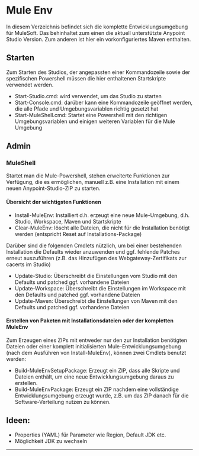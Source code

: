 # Mule Env

In diesem Verzeichnis befindet sich die komplette Entwicklungsumgebung für MuleSoft.
Das behinhaltet zum einen die aktuell unterstützte Anypoint Studio Version. Zum anderen ist hier ein vorkonfiguriertes Maven enthalten.

## Starten
Zum Starten des Studios, der angepassten einer Kommandozeile sowie der spezifischen Powershell müssen die hier enthaltenen Startskripte verwendet werden.
- Start-Studio.cmd: wird verwendet, um das Studio zu starten
- Start-Console.cmd: darüber kann eine Kommandozeile geöffnet werden, die alle Pfade und Umgebungsvariablen richtig gesetzt hat
- Start-MuleShell.cmd: Startet eine Powershell mit den richtigen Umgebungsvariablen und einigen weiteren Variablen für die Mule Umgebung

## Admin

### MuleShell
Startet man die Mule-Powershell, stehen erweiterte Funktionen zur Verfügung, die es ermöglichen, manuell z.B. eine Installation mit einem neuen Anypoint-Studio-ZIP zu starten.

#### Übersicht der wichtigsten Funktionen
- Install-MuleEnv: Installiert d.h. erzeugt eine neue Mule-Umgebung, d.h. Studio, Workspace, Maven und Startskripte
- Clear-MuleEnv: löscht alle Dateien, die nicht für die Installation benötigt werden (entspricht Reset auf Installations-Package)

Darüber sind die folgenden Cmdlets nützlich, um bei einer bestehenden Installation die Defaults wieder anzuwenden und ggf. fehlende Patches erneut auszuführen (z.B. das Hinzufügen des Webgateway-Zertifikats zur cacerts im Studio)
- Update-Studio: Überschreibt die Einstellungen vom Studio mit den Defaults und patched ggf. vorhandene Dateien
- Update-Workspace: Überschreibt die Einstellungen im Workspace mit den Defaults und patched ggf. vorhandene Dateien
- Update-Maven: Überschreibt die Einstellungen von Maven mit den Defaults und patched ggf. vorhandene Dateien

#### Erstellen von Paketen mit Installationsdateien oder der kompletten MuleEnv
Zum Erzeugen eines ZIPs mit entweder nur den zur Installation benötigten Dateien oder einer komplett initialisierten Mule-Entwicklungsumgebung (nach dem Ausführen von Install-MuleEnv), können zwei Cmdlets benutzt werden:
- Build-MuleEnvSetupPackage: Erzeugt ein ZIP, dass alle Skripte und Dateien enthält, um eine neue Entwicklungsumgebung daraus zu erstellen.
- Build-MuleEnvPackage: Erzeugt ein ZIP nachdem eine vollständige Entwicklungsumgebung erzeugt wurde, z.B. um das ZIP danach für die Software-Verteilung nutzen zu können.

## Ideen:
- Properties (YAML) für Parameter wie Region, Default JDK etc.
- Möglichkeit JDK zu wechseln

---

